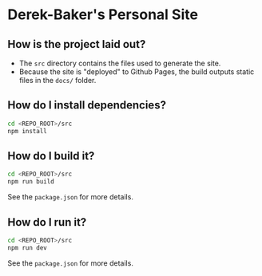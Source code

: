 # Derek-Baker's Personal Site

## How is the project laid out?
- The `src` directory contains the files used to generate the site.
- Because the site is "deployed" to Github Pages, the build outputs static files in the `docs/` folder. 

## How do I install dependencies?
``` bash
cd <REPO_ROOT>/src
npm install
```

## How do I build it?
``` bash
cd <REPO_ROOT>/src
npm run build
```
See the `package.json` for more details.

## How do I run it?
``` bash
cd <REPO_ROOT>/src
npm run dev
```
See the `package.json` for more details.

